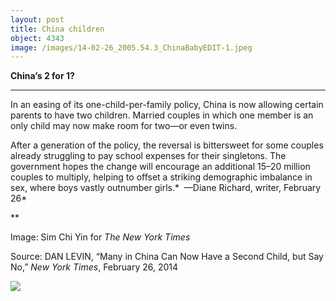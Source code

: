 ```yaml
---
layout: post
title: China children
object: 4343
image: /images/14-02-26_2005.54.3_ChinaBabyEDIT-1.jpeg
---
```

**China’s 2 for 1?**

****

In an easing of its one-child-per-family policy, China is now allowing certain parents to have two children. Married couples in which one member is an only child may now make room for two—or even twins.

After a generation of the policy, the reversal is bittersweet for some couples already struggling to pay school expenses for their singletons. The government hopes the change will encourage an additional 15–20 million couples to multiply, helping to offset a striking demographic imbalance in sex, where boys vastly outnumber girls.*  —Diane Richard, writer, February 26*

**

Image: Sim Chi Yin for *The New York Times*

Source: DAN LEVIN, “Many in China Can Now Have a Second Child, but Say No,” *New York Times*, February 26, 2014

![]({{siteurl.base}}/images/14-02-26_2005.54.3_ChinaBabyEDIT-1.jpeg)
